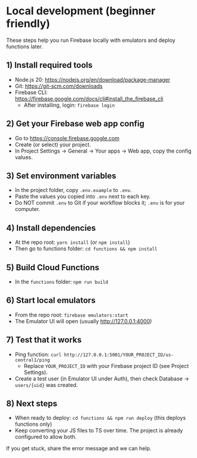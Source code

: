 # Local development (beginner friendly)

These steps help you run Firebase locally with emulators and deploy functions later.

## 1) Install required tools
- Node.js 20: https://nodejs.org/en/download/package-manager
- Git: https://git-scm.com/downloads
- Firebase CLI: https://firebase.google.com/docs/cli#install_the_firebase_cli
  - After installing, login: `firebase login`

## 2) Get your Firebase web app config
- Go to https://console.firebase.google.com
- Create (or select) your project.
- In Project Settings → General → Your apps → Web app, copy the config values.

## 3) Set environment variables
- In the project folder, copy `.env.example` to `.env`.
- Paste the values you copied into `.env` next to each key.
- Do NOT commit `.env` to Git if your workflow blocks it; `.env` is for your computer.

## 4) Install dependencies
- At the repo root: `yarn install` (or `npm install`)
- Then go to functions folder: `cd functions && npm install`

## 5) Build Cloud Functions
- In the `functions` folder: `npm run build`

## 6) Start local emulators
- From the repo root: `firebase emulators:start`
- The Emulator UI will open (usually http://127.0.0.1:4000)

## 7) Test that it works
- Ping function: `curl http://127.0.0.1:5001/YOUR_PROJECT_ID/us-central1/ping`
  - Replace `YOUR_PROJECT_ID` with your Firebase project ID (see Project Settings).
- Create a test user (in Emulator UI under Auth), then check Database → `users/{uid}` was created.

## 8) Next steps
- When ready to deploy: `cd functions && npm run deploy` (this deploys functions only)
- Keep converting your JS files to TS over time. The project is already configured to allow both.

If you get stuck, share the error message and we can help.